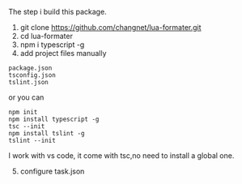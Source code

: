The step i build this package.

1. git clone https://github.com/changnet/lua-formater.git
2. cd lua-formater
3. npm i typescript -g
4. add project files manually
```shell
package.json
tsconfig.json
tslint.json
```
or you can

```shell
npm init
npm install typescript -g
tsc --init
npm install tslint -g
tslint --init
```
I work with vs code, it come with tsc,no need to install a global one.

5. configure task.json
